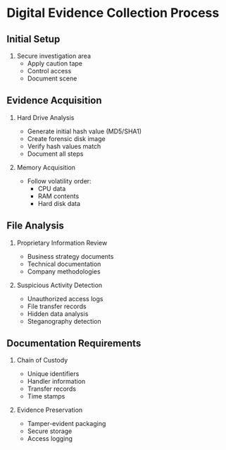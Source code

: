 # Digital Evidence Collection Process

## Initial Setup
1. Secure investigation area
   - Apply caution tape
   - Control access
   - Document scene

## Evidence Acquisition
1. Hard Drive Analysis
   - Generate initial hash value (MD5/SHA1)
   - Create forensic disk image
   - Verify hash values match
   - Document all steps

2. Memory Acquisition
   - Follow volatility order:
     - CPU data
     - RAM contents
     - Hard disk data

## File Analysis
1. Proprietary Information Review
   - Business strategy documents
   - Technical documentation
   - Company methodologies

2. Suspicious Activity Detection
   - Unauthorized access logs
   - File transfer records
   - Hidden data analysis
   - Steganography detection

## Documentation Requirements
1. Chain of Custody
   - Unique identifiers
   - Handler information
   - Transfer records
   - Time stamps

2. Evidence Preservation
   - Tamper-evident packaging
   - Secure storage
   - Access logging